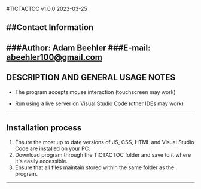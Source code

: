 #TICTACTOC v1.0.0 2023-03-25

##Contact Information
--------------------
###Author: Adam Beehler
###E-mail: abeehler100@gmail.com
----------------------------------------

DESCRIPTION AND GENERAL USAGE NOTES
-------------------------------------
- The program accepts mouse interaction (touchscreen may work)

- Run using a live server on Visual Studio Code (other IDEs may work)
----------------------------------------------------------------------------------

Installation process
----------------------
1. Ensure the most up to date versions of JS, CSS, HTML and Visual Studio Code are installed on your PC.
2. Download program through the TICTACTOC folder and save to it where it's easily accessible.
3. Ensure that all files maintain stored within the same folder as the program.
---------------------------------------------------------------------------------------------------------
